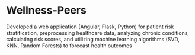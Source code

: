 # Wellness-Peers
Developed a web application (Angular, Flask, Python) for patient risk stratification, preprocessing healthcare data, analyzing chronic conditions, calculating risk scores, and utilizing machine learning algorithms (SVD, KNN, Random Forests) to forecast health outcomes
